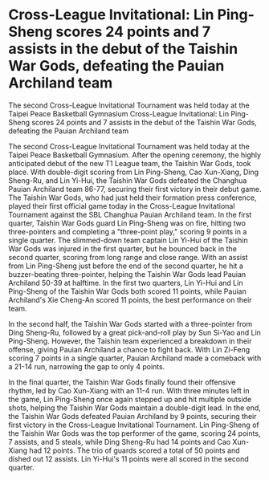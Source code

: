 #  Cross-League Invitational: Lin Ping-Sheng scores 24 points and 7 assists in the debut of the Taishin War Gods, defeating the Pauian Archiland team

The second Cross-League Invitational Tournament was held today at the Taipei Peace Basketball Gymnasium 
  Cross-League Invitational: Lin Ping-Sheng scores 24 points and 7 assists in the debut of the Taishin War Gods, defeating the Pauian Archiland team

The second Cross-League Invitational Tournament was held today at the Taipei Peace Basketball Gymnasium. After the opening ceremony, the highly anticipated debut of the new T1 League team, the Taishin War Gods, took place. With double-digit scoring from Lin Ping-Sheng, Cao Xun-Xiang, Ding Sheng-Ru, and Lin Yi-Hui, the Taishin War Gods defeated the Changhua Pauian Archiland team 86-77, securing their first victory in their debut game. The Taishin War Gods, who had just held their formation press conference, played their first official game today in the Cross-League Invitational Tournament against the SBL Changhua Pauian Archiland team. In the first quarter, Taishin War Gods guard Lin Ping-Sheng was on fire, hitting two three-pointers and completing a "three-point play," scoring 9 points in a single quarter. The slimmed-down team captain Lin Yi-Hui of the Taishin War Gods was injured in the first quarter, but he bounced back in the second quarter, scoring from long range and close range. With an assist from Lin Ping-Sheng just before the end of the second quarter, he hit a buzzer-beating three-pointer, helping the Taishin War Gods lead Pauian Archiland 50-39 at halftime. In the first two quarters, Lin Yi-Hui and Lin Ping-Sheng of the Taishin War Gods both scored 11 points, while Pauian Archiland's Xie Cheng-An scored 11 points, the best performance on their team.

In the second half, the Taishin War Gods started with a three-pointer from Ding Sheng-Ru, followed by a great pick-and-roll play by Sun Si-Yao and Lin Ping-Sheng. However, the Taishin team experienced a breakdown in their offense, giving Pauian Archiland a chance to fight back. With Lin Zi-Feng scoring 7 points in a single quarter, Pauian Archiland made a comeback with a 21-14 run, narrowing the gap to only 4 points.

In the final quarter, the Taishin War Gods finally found their offensive rhythm, led by Cao Xun-Xiang with an 11-4 run. With three minutes left in the game, Lin Ping-Sheng once again stepped up and hit multiple outside shots, helping the Taishin War Gods maintain a double-digit lead. In the end, the Taishin War Gods defeated Pauian Archiland by 9 points, securing their first victory in the Cross-League Invitational Tournament. Lin Ping-Sheng of the Taishin War Gods was the top performer of the game, scoring 24 points, 7 assists, and 5 steals, while Ding Sheng-Ru had 14 points and Cao Xun-Xiang had 12 points. The trio of guards scored a total of 50 points and dished out 12 assists. Lin Yi-Hui's 11 points were all scored in the second quarter.
